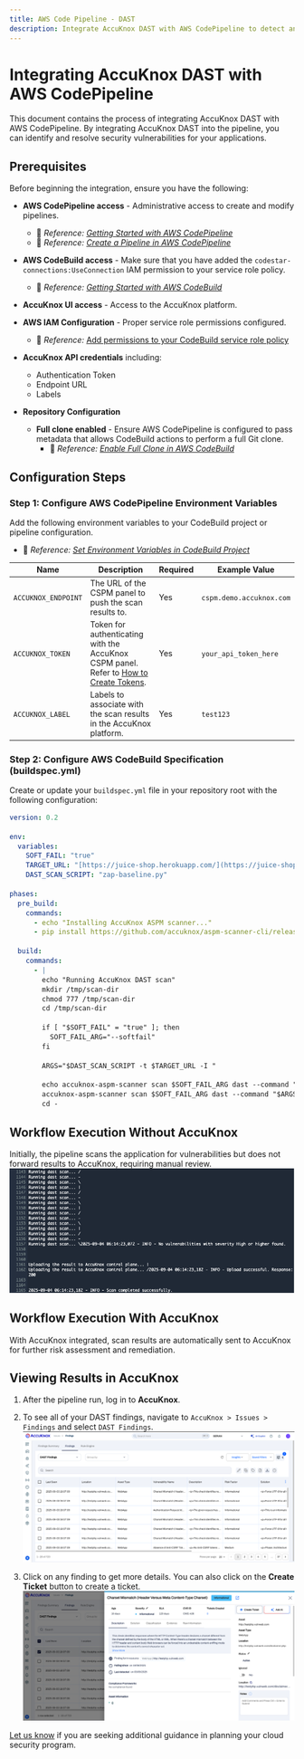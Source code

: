 ```yaml
---
title: AWS Code Pipeline - DAST
description: Integrate AccuKnox DAST with AWS CodePipeline to detect and resolve runtime vulnerabilities in web applications, improving production security.
---
```


# Integrating AccuKnox DAST with AWS CodePipeline

This document contains the process of integrating AccuKnox DAST with AWS CodePipeline. By integrating AccuKnox DAST into the pipeline, you can identify and resolve security vulnerabilities for your applications.

## Prerequisites

Before beginning the integration, ensure you have the following:

* **AWS CodePipeline access** - Administrative access to create and modify pipelines.
    * 📖 *Reference:* [*Getting Started with AWS CodePipeline*](https://docs.aws.amazon.com/codepipeline/latest/userguide/getting-started-codepipeline.html)
    * 📖 *Reference:* [*Create a Pipeline in AWS CodePipeline*](https://docs.aws.amazon.com/codepipeline/latest/userguide/pipelines-create.html)

* **AWS CodeBuild access** - Make sure that you have added the `codestar-connections:UseConnection` IAM permission to your service role policy.
    * 📖 *Reference:* [*Getting Started with AWS CodeBuild*](https://docs.aws.amazon.com/codebuild/latest/userguide/getting-started.html)

* **AccuKnox UI access** - Access to the AccuKnox platform.

* **AWS IAM Configuration** - Proper service role permissions configured.
    * 📖 *Reference:* [Add permissions to your CodeBuild service role policy](https://docs.aws.amazon.com/codepipeline/latest/userguide/troubleshooting.html#codebuild-role-connections)

* **AccuKnox API credentials** including:
    * Authentication Token
    * Endpoint URL
    * Labels

* **Repository Configuration**
    * **Full clone enabled** - Ensure AWS CodePipeline is configured to pass metadata that allows CodeBuild actions to perform a full Git clone.
        * 📖 *Reference:* [*Enable Full Clone in AWS CodeBuild*](https://docs.aws.amazon.com/codepipeline/latest/userguide/tutorials-github-gitclone.html)

## Configuration Steps

### Step 1: Configure AWS CodePipeline Environment Variables

Add the following environment variables to your CodeBuild project or pipeline configuration.

* 📖 *Reference:* [*Set Environment Variables in CodeBuild Project*](https://docs.aws.amazon.com/codepipeline/latest/userguide/tutorials-pipeline-variables.html)

| Name                | Description                                                                                                      | Required | Example Value              |
| ------------------- | ---------------------------------------------------------------------------------------------------------------- | -------- | -------------------------- |
| `ACCUKNOX_ENDPOINT` | The URL of the CSPM panel to push the scan results to.                                                           | Yes      | `cspm.demo.accuknox.com`   |
| `ACCUKNOX_TOKEN`    | Token for authenticating with the AccuKnox CSPM panel. Refer to [How to Create Tokens](https://help.accuknox.com/how-to/how-to-create-tokens/). | Yes      | `your_api_token_here`      |
| `ACCUKNOX_LABEL`    | Labels to associate with the scan results in the AccuKnox platform.                                              | Yes      | `test123`                  |

### Step 2: Configure AWS CodeBuild Specification (buildspec.yml)

Create or update your `buildspec.yml` file in your repository root with the following configuration:

```yaml
version: 0.2

env:
  variables:
    SOFT_FAIL: "true"
    TARGET_URL: "[https://juice-shop.herokuapp.com/](https://juice-shop.herokuapp.com/)"
    DAST_SCAN_SCRIPT: "zap-baseline.py"

phases:
  pre_build:
    commands:
      - echo "Installing AccuKnox ASPM scanner..."
      - pip install https://github.com/accuknox/aspm-scanner-cli/releases/download/v0.13.4/accuknox_aspm_scanner-0.13.4-py3-none-any.whl --break-system-packages

  build:
    commands:
      - |
        echo "Running AccuKnox DAST scan"
        mkdir /tmp/scan-dir
        chmod 777 /tmp/scan-dir
        cd /tmp/scan-dir

        if [ "$SOFT_FAIL" = "true" ]; then
          SOFT_FAIL_ARG="--softfail"
        fi

        ARGS="$DAST_SCAN_SCRIPT -t $TARGET_URL -I "

        echo accuknox-aspm-scanner scan $SOFT_FAIL_ARG dast --command "$ARGS" --container-mode
        accuknox-aspm-scanner scan $SOFT_FAIL_ARG dast --command "$ARGS" --container-mode
        cd -
```

## Workflow Execution Without AccuKnox

Initially, the pipeline scans the application for vulnerabilities but does not forward results to AccuKnox, requiring manual review.
![alt](./images/aws-dast/1.png)

## Workflow Execution With AccuKnox

With AccuKnox integrated, scan results are automatically sent to AccuKnox for further risk assessment and remediation.

## Viewing Results in AccuKnox

1.  After the pipeline run, log in to **AccuKnox**.
2.  To see all of your DAST findings, navigate to `AccuKnox > Issues > Findings` and select `DAST Findings`.
![alt](./images/aws-dast/2.png)

3.  Click on any finding to get more details. You can also click on the **Create Ticket** button to create a ticket.
![alt](./images/aws-dast/3.png)

[Let us know](https://www.accuknox.com/contact-us/) if you are seeking additional guidance in planning your cloud security program.